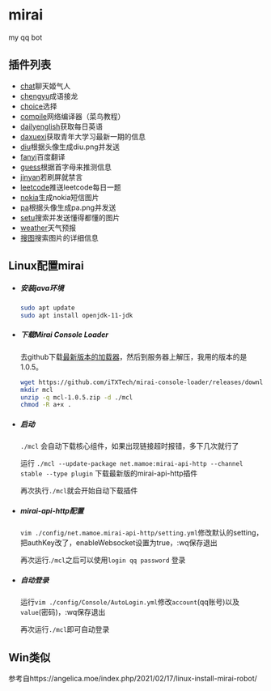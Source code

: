 # mirai

my qq bot

## 插件列表


- <a href="code/chat.py">chat</a>聊天姬气人
- <a href="code/chengyu.py">chengyu</a>成语接龙
- <a href="code/choice.py">choice</a>选择
- <a href="code/compile.py">compile</a>网络编译器（菜鸟教程）
- <a href="code/dailyenglish.py">dailyenglish</a>获取每日英语
- <a href="code/daxuexi.py">daxuexi</a>获取青年大学习最新一期的信息
- <a href="code/diu.py">diu</a>根据头像生成diu.png并发送
- <a href="code/fanyi.py">fanyi</a>百度翻译
- <a href="code/guess.py">guess</a>根据首字母来推测信息
- <a href="code/jinyan.py">jinyan</a>若刷屏就禁言
- <a href="code/lc.py">leetcode</a>推送leetcode每日一题
- <a href="code/nokia.py">nokia</a>生成nokia短信图片
- <a href="code/pa.py">pa</a>根据头像生成pa.png并发送
- <a href="code/setu.py">setu</a>搜索并发送懂得都懂的图片
- <a href="code/weather.py">weather</a>天气预报
- <a href="code/image-search.py">搜图</a>搜索图片的详细信息

## Linux配置mirai

- ##### 安装java环境

  ```bash
  sudo apt update
  sudo apt install openjdk-11-jdk
  ```

- ##### 下载Mirai Console Loader

  去github下载<a href='https://github.com/iTXTech/mirai-console-loader/releases'>最新版本的加载器</a>，然后到服务器上解压，我用的版本的是1.0.5。

  ```bash
  wget https://github.com/iTXTech/mirai-console-loader/releases/download/v1.0.5/mcl-1.0.5.zip
  mkdir mcl
  unzip -q mcl-1.0.5.zip -d ./mcl
  chmod -R a+x .
  ```

- ##### 启动

  `./mcl` 会自动下载核心组件，如果出现链接超时报错，多下几次就行了

  运行  `./mcl --update-package net.mamoe:mirai-api-http --channel stable --type plugin` 下载最新版的mirai-api-http插件

  再次执行`./mcl`就会开始自动下载插件

- ##### mirai-api-http配置

  `vim ./config/net.mamoe.mirai-api-http/setting.yml`修改默认的setting，把authKey改了，enableWebsocket设置为true，:wq保存退出

  再次运行.`/mcl`之后可以使用`login qq password` 登录

- ##### 自动登录

  运行`vim ./config/Console/AutoLogin.yml`修改`account`(qq账号)以及`value`(密码)，:wq保存退出

  再次运行`./mcl`即可自动登录
  
## Win类似

参考自https://angelica.moe/index.php/2021/02/17/linux-install-mirai-robot/
